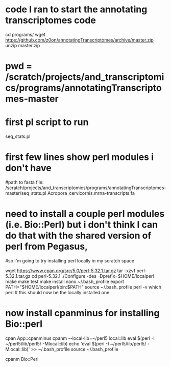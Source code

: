# code I ran to start the annotating transcriptomes code

cd programs/
wget https://github.com/z0on/annotatingTranscriptomes/archive/master.zip
unzip master.zip

# pwd = /scratch/projects/and_transcriptomics/programs/annotatingTranscriptomes-master

# first pl script to run
seq_stats.pl
# first few lines show perl modules i don't have

#path to fasta file:
/scratch/projects/and_transcriptomics/programs/annotatingTranscriptomes-master/seq_stats.pl Acropora_cervicornis.mrna-transcripts.fa

# need to install a couple perl modules (i.e. Bio::Perl) but i don't think I can do that with the shared version of perl from Pegasus,
#so I'm going to try installing perl locally in my scratch space

wget https://www.cpan.org/src/5.0/perl-5.32.1.tar.gz
tar -xzvf perl-5.32.1.tar.gz
cd perl-5.32.1
./Configure -des -Dprefix=$HOME/localperl
make
make test
make install
nano ~/.bash_profile
export PATH="$HOME/localperl/bin:$PATH"
source ~/.bash_profile
perl -v
which perl # this should now be the locally installed one

# now install cpanminus for installing Bio::perl

cpan App::cpanminus
cpanm --local-lib=~/perl5 local::lib
eval $(perl -I ~/perl5/lib/perl5/ -Mlocal::lib)
echo 'eval $(perl -I ~/perl5/lib/perl5/ -Mlocal::lib)' >> ~/.bash_profile
source ~/.bash_profile

cpanm Bio::Perl
